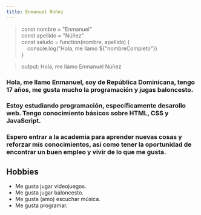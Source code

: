 ```yaml
--- 
title: Enmanuel Núñez
---
```


> const nombre = "Enmanuel"  
> const apellido = "Núñez"  
const saludo = function(nombre, apellido) { <br>
&nbsp;&nbsp;&nbsp;&nbsp;console.log("Hola, me llamo ${"nombreCompleto"})  <br>
}

> output: Hola, me llamo Enmanuel Núñez

### Hola, me llamo Enmanuel, soy de República Dominicana, tengo 17 años, me gusta mucho la programación y jugas baloncesto. 

### Estoy estudiando programación, específicamente desarollo web. Tengo conocimiento básicos sobre HTML, CSS y JavaScript.

### Espero entrar a la academia para aprender nuevas cosas y reforzar mis conocimientos, así como tener la oportunidad de encontrar un buen empleo y vivir de lo que me gusta.

## Hobbies 
- Me gusta jugar videojuegos.
- Me gusta jugar baloncesto.
- Me gusta (amo) escuchar música.
- Me gusta programar.
